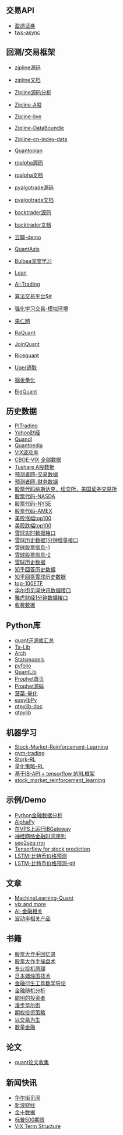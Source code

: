 ## 交易API
* [盈透证券](http://interactivebrokers.github.io/tws-api)
* [tws-async](https://github.com/gongqingyi-github/tws_async)

## 回测/交易框架
* [zipline源码](https://github.com/gongqingyi-github/zipline)
* [zipline文档](http://www.zipline.io)
* [Zipline源码分析](https://github.com/gongqingyi-github/inside-zipline)
* [Zipline-A股](https://github.com/gongqingyi-github/zipline-chinese)
* [Zipline-live](http://www.zipline-live.io/tutorial)
* [Zipline-DataBoundle](https://github.com/gongqingyi-github/zipline_cn_databundle)
* [Zipline-cn-index-data](https://github.com/gongqingyi-github/cn_index_benchmark_for_zipline)
* [Quantopian](https://www.quantopian.com)
* [rqalpha源码](https://github.com/gongqingyi-github/rqalpha)
* [rqalpha文档](https://www.ricequant.com/api/python/chn)
* [pyalgotrade源码](https://github.com/gongqingyi-github/pyalgotrade)
* [pyalgotrade文档](http://gbeced.github.io/pyalgotrade)
* [backtrader源码](https://github.com/gongqingyi-github/backtrader)
* [backtrader文档](https://www.backtrader.com/docu/index.html)
* [豆瓣-demo](https://www.douban.com/note/575981114/)
* [QuantAxis](https://github.com/gongqingyi-github/QUANTAXIS)
* [Bulbea深度学习](https://github.com/gongqingyi-github/bulbea)
* [Lean](https://github.com/gongqingyi-github/Lean)
* [AI-Trading](https://github.com/gongqingyi-github/zenbot)
* [算法交易平台$#](https://github.com/gongqingyi-github/StockSharp)
* [强化学习交易-模拟环境](https://github.com/gongqingyi-github/Trading-Gym)

* [果仁网](https://guorn.com)
* [RaQuant](http://raquant.com)
* [JoinQuant](https://www.joinquant.com)
* [Ricequant](https://www.ricequant.com)
* [Uqer通联](https://uqer.io/home)
* [掘金量化](http://www.myquant.cn/docs)
* [BigQuant](https://bigquant.com)

## 历史数据
* [PITrading](http://pitrading.com/historical-market-data.html)
* [Yahoo财经](https://github.com/gongqingyi-github/get-yahoo-quotes-python)
* [Quandl](https://www.quandl.com)
* [Quantpedia](http://quantpedia.com/Links/HistoricalData)
* [VIX波动率](https://www.cboe.com/products/vix-index-volatility/vix-options-and-futures/vix-index/vix-historical-data)
* [CBOE-VIX 全部数据](http://www.cboe.com/publish/ScheduledTask/MktData/datahouse/vixcurrent.csv)
* [Tushare A股数据](http://tushare.org/index.html)
* [预测者网-交易数据](http://yucezhe.com/product?name=overview)
* [预测者网-财务数据](http://yucezhe.com/product?name=financial-data-pro)
* [股票代码纳斯达克，纽交所，美国证券交易所](http://www.nasdaq.com/screening/company-list.aspx)
* [股票代码-NASDA](https://www.nasdaq.com/screening/companies-by-name.aspx?letter=0&exchange=nasdaq&render=download)
* [股票代码-NYSE](https://www.nasdaq.com/screening/companies-by-name.aspx?letter=0&exchange=nyse&render=download)
* [股票代码-AMEX](https://www.nasdaq.com/screening/companies-by-name.aspx?letter=0&exchange=amex&render=download)
* [美股涨幅top100](https://xueqiu.com/stock/cata/stocklist.json?page=1&size=100&order=desc&orderby=percent&type=0,1,2,3&_=1510284598566)
* [美股跌幅top100](https://xueqiu.com/stock/cata/stocklist.json?page=1&size=100&order=asc&orderby=percent&type=0,1,2,3&_=1510284598566)
* [雪球实时数据接口](https://xueqiu.com/v4/stock/quotec.json?code=TSLA)
* [雪球历史数据1分钟增量接口](https://xueqiu.com/stock/forchart/stocklist.json?symbol=TSLA&period=1d&one_min=1)
* [雪球股票信息-1](https://xueqiu.com/v4/stock/quote.json?code=UVXY,SVXY&_=1460380110118)
* [雪球股票信息-2](https://xueqiu.com/stock/quote.json?code=UVXY,SVXY&_=1441781801093)
* [雪球历史数据](https://xueqiu.com/stock/forchartk/stocklist.json?symbol=TSLA&period=1day&type=normal&end=1500000000000&begin=1497888000000&_=1509658423323)
* [知乎回答历史数据](https://www.zhihu.com/question/22145919)
* [知乎回答雪球历史数据](https://www.zhihu.com/question/29311492)
* [top-100ETF](http://etfdb.com/compare/volume/)
* [华尔街见闻快讯数据接口](https://api-prod.wallstreetcn.com/apiv1/content/lives?channel=us-stock-channel&cursor=1612147176&limit=20)
* [雅虎财经1分钟数据接口](https://query1.finance.yahoo.com/v8/finance/chart/SVXY?symbol=SVXY&period1=1511894160&period2=1511894580&interval=1m)
* [收费数据](http://www.activetick.com/activetick/contents/Default.aspx)

## Python库
* [quant开源库汇总](https://github.com/gongqingyi-github/awesome-quant-1)
* [Ta-Lib](https://github.com/gongqingyi-github/ta-lib)
* [Arch](https://github.com/gongqingyi-github/arch)
* [Statsmodels](https://github.com/gongqingyi-github/statsmodels)
* [pyfolio](https://github.com/gongqingyi-github/pyfolio)
* [QuantLib](https://github.com/gongqingyi-github/QuantLib)
* [Prophet首页](https://facebookincubator.github.io/prophet)
* [Prophet源码](https://github.com/gongqingyi-github/prophet)
* [菠菜-量化](https://github.com/philsong)
* [easyIbPy](https://github.com/gongqingyi-github/ezibpy)
* [qtpylib-doc](http://qtpylib.io/docs/latest/index.html)
* [qtpylib](https://github.com/gongqingyi-github/qtpylib)


## 机器学习
* [Stock-Market-Reinforcement-Learning](https://github.com/gongqingyi-github/stock_market_reinforcement_learning)
* [gym-trading](https://github.com/gongqingyi-github/gym-trading)
* [Stork-RL](http://nbviewer.jupyter.org/github/joshnewnham/StockTradingUsingReinforcementLearning/blob/master/StockTradingUsingReinforcementLearning.ipynb)
* [量化策略-RL](https://zhuanlan.zhihu.com/p/24913014)
* [基于IB-API + tensorflow 的RL框架](https://github.com/gongqingyi-github/deep_trader)
* [stock_market_reinforcement_learning](https://github.com/gongqingyi-github/stock_market_reinforcement_learning)

## 示例/Demo
* [Python金融数据分析](https://github.com/gongqingyi-github/dx)
* [AlphaPy](https://github.com/gongqingyi-github/AlphaPyAlphaPy)
* [在VPS上运行IBGateway](http://algoeye.com/blog/running-ib-gateway-on-vps/)
* [神经网络金融时间序列](https://github.com/gongqingyi-github/Neural-Network-with-Financial-Time-Series-Data)
* [seq2seq rnn](https://github.com/gongqingyi-github/seq2seq-signal-prediction)
* [Tensorflow for stock prediction](https://github.com/gongqingyi-github/Tensorflow-for-stock-prediction)
* [LSTM-比特币价格预测](http://www.jakob-aungiers.com/articles/a/Multidimensional-LSTM-Networks-to-Predict-Bitcoin-Price)
* [LSTM-比特币价格预测-git](https://github.com/jaungiers/Multidimensional-LSTM-BitCoin-Time-Series)

## 文章
* [MachineLearning-Quant](https://zhuanlan.zhihu.com/p/27521935)
* [vix and more](http://vixandmore.blogspot.com)
* [AI-金融相关](http://weibo.com/ttarticle/p/show?id=2309404130539593464011)
* [波动率相关产品](https://sixfigureinvesting.com/2010/12/volatility-tickers/)


## 书籍
* [股票大作手回忆录]()
* [股票大作手操盘术]()
* [专业投机原理]()
* [日本蜡烛图技术]()
* [金融衍生工具数学导论]()
* [金融随机分析]()
* [聪明的投资者]()
* [漫步华尔街]()
* [期权投资策略]()
* [以交易为生]()
* [数量金融]()

## 论文
* [quant论文收集](https://github.com/thuquant/awesome-quant/blob/master/papers.md)

## 新闻快讯
* [华尔街见闻]()
* [新浪财经]()
* [金十数据]()
* [标普500期货]()
* [VIX Term Structure](http://vixcentral.com)

